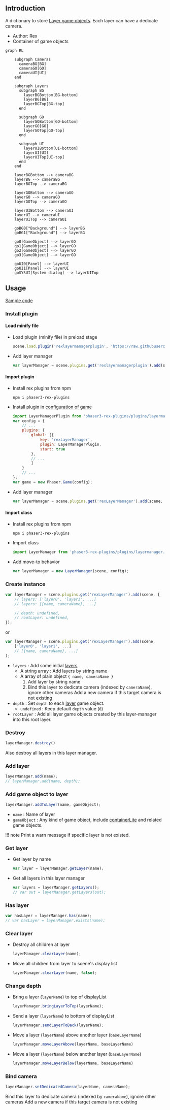 ## Introduction

A dictionary to store [Layer game objects](layer.md). Each layer can have a dedicate camera.

- Author: Rex
- Container of game objects

```mermaid
graph RL

    subgraph Cameras
      cameraBG[BG]
      cameraGO[GO]
      cameraUI[UI]
    end

    subgraph Layers
      subgraph BG
        layerBGBottom[BG-bottom]
        layerBG[BG]
        layerBGTop[BG-top]
      end

      subgraph GO
        layerGOBottom[GO-bottom]
        layerGO[GO]
        layerGOTop[GO-top]
      end

      subgraph UI
        layerUIBottom[UI-bottom]
        layerUI[UI]
        layerUITop[UI-top]
      end
    end

    layerBGBottom --> cameraBG
    layerBG --> cameraBG
    layerBGTop --> cameraBG

    layerGOBottom --> cameraGO
    layerGO --> cameraGO
    layerGOTop --> cameraGO

    layerUIBottom --> cameraUI
    layerUI --> cameraUI
    layerUITop --> cameraUI

    goBG0["Background"] --> layerBG
    goBG1["Background"] --> layerBG

    go0[GameObject] --> layerGO
    go1[GameObject] --> layerGO
    go2[GameObject] --> layerGO
    go3[GameObject] --> layerGO

    goUI0[Panel] --> layerUI
    goUI1[Panel] --> layerUI
    goSYSUI[System dialog] --> layerUITop
```

## Usage

[Sample code](https://github.com/rexrainbow/phaser3-rex-notes/tree/master/examples/layermanager)

### Install plugin

#### Load minify file

- Load plugin (minify file) in preload stage
    ```javascript
    scene.load.plugin('rexlayermanagerplugin', 'https://raw.githubusercontent.com/rexrainbow/phaser3-rex-notes/master/dist/rexlayermanagerplugin.min.js', true);
    ```
- Add layer manager
    ```javascript
    var layerManager = scene.plugins.get('rexlayermanagerplugin').add(scene, config);
    ```

#### Import plugin

- Install rex plugins from npm
    ```
    npm i phaser3-rex-plugins
    ```
- Install plugin in [configuration of game](game.md#configuration)
    ```javascript
    import LayerManagerPlugin from 'phaser3-rex-plugins/plugins/layermanager-plugin.js';
    var config = {
        // ...
        plugins: {
            global: [{
                key: 'rexLayerManager',
                plugin: LayerManagerPlugin,
                start: true
            },
            // ...
            ]
        }
        // ...
    };
    var game = new Phaser.Game(config);
    ```
- Add layer manager
    ```javascript
    var layerManager = scene.plugins.get('rexLayerManager').add(scene, config);
    ```

#### Import class

- Install rex plugins from npm
    ```
    npm i phaser3-rex-plugins
    ```
- Import class
    ```javascript
    import LayerManager from 'phaser3-rex-plugins/plugins/layermanager.js';
    ```
- Add move-to behavior
    ```javascript
    var layerManager = new LayerManager(scene, config);
    ```

### Create instance

```javascript
var layerManager = scene.plugins.get('rexLayerManager').add(scene, {
    // layers: ['layer0', 'layer1', ...]
    // layers: [{name, cameraName}, ...]

    // depth: undefined,
    // rootLayer: undefined,
});
```

or

```javascript
var layerManager = scene.plugins.get('rexLayerManager').add(scene, 
    ['layer0', 'layer1', ...]
    // [{name, cameraName}, ...]
);
```

- `layers` : Add some initial [layers](layer.md)
    - A string array : Add layers by string name
    - A array of plain object `{ name, cameraName }`
        1. Add layer by string name
        1. Bind this layer to dedicate camera (indexed by `cameraName`), ignore other cameras
           Add a new camera if this target camera is not existing
- `depth` : Set `depth` to each [layer](layer.md) game object.
    - `undefined` : Keep default `depth` value (`0`)
- `rootLayer` : Add all layer game objects created by this layer-manager into this root layer.

### Destroy

```javascript
layerManager.destroy()
```

Also destroy all layers in this layer manager.

### Add layer

```javascript
layerManager.add(name);
// layerManager.add(name, depth);
```

### Add game object to layer

```javascript
layerManager.addToLayer(name, gameObject);
```

- `name` : Name of layer
- `gameObject` : Any kind of game object, include [containerLite](containerlite.md) and related game objects.

!!! note
    Print a warn message if specific layer is not existed.

### Get layer

- Get layer by name
    ```javascript
    var layer = layerManager.getLayer(name);
    ```
- Get all layers in this layer manager
    ```javascript
    var layers = layerManager.getLayers();
    // var out = layerManager.getLayers(out);
    ```    

### Has layer

```javascript
var hasLayer = layerManager.has(name);
// var hasLayer = layerManager.exists(name);
```

### Clear layer

- Destroy all children at layer
    ```javascript
    layerManager.clearLayer(name);
    ```
- Move all children from layer to scene's display list
    ```javascript
    layerManager.clearLayer(name, false);
    ```

### Change depth

- Bring a layer (`layerName`) to top of displayList
    ```javascript
    layerManager.bringLayerToTop(layerName);
    ```
- Send a layer (`layerName`) to bottom of displayList
    ```javascript
    layerManager.sendLayerToBack(layerName);
    ```
- Move a layer (`layerName`) above another layer (`baseLayerName`)
    ```javascript
    layerManager.moveLayerAbove(layerName, baseLayerName)
    ```
- Move a layer (`layerName`) below another layer (`baseLayerName`)
    ```javascript
    layerManager.moveLayerBelow(layerName, baseLayerName)
    ```

### Bind camera

```javascript
layerManager.setDedicatedCamera(layerName, cameraName);
```

Bind this layer to dedicate camera (indexed by `cameraName`), ignore other cameras
Add a new camera if this target camera is not existing
